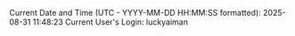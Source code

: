 Current Date and Time (UTC - YYYY-MM-DD HH:MM:SS formatted): 2025-08-31 11:48:23
Current User's Login: luckyaiman

